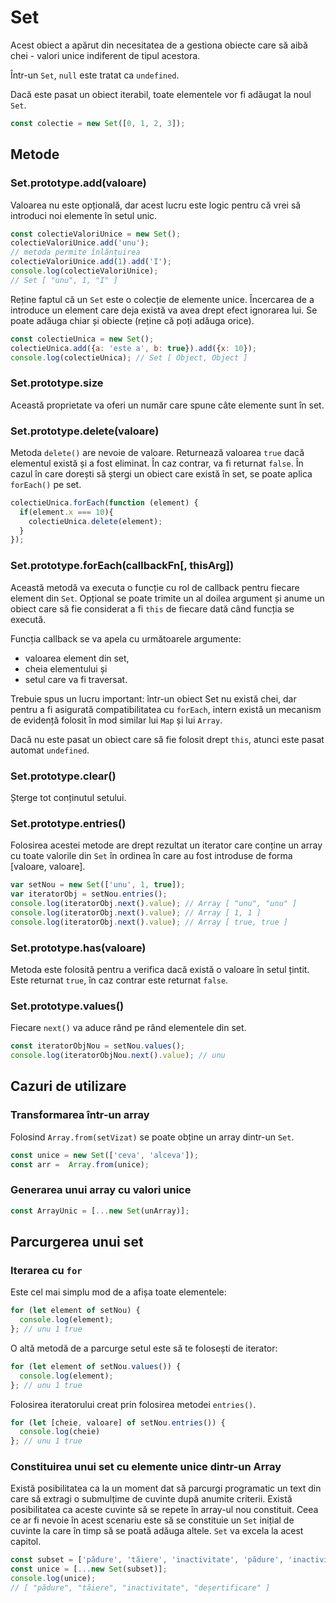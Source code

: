 # Set

Acest obiect a apărut din necesitatea de a gestiona obiecte care să aibă chei - valori unice indiferent de tipul acestora.

Într-un `Set`, `null` este tratat ca `undefined`.

Dacă este pasat un obiect iterabil, toate elementele vor fi adăugat la noul `Set`.

```javascript
const colectie = new Set([0, 1, 2, 3]);
```

## Metode

### Set.prototype.add(valoare)

Valoarea nu este opțională, dar acest lucru este logic pentru că vrei să introduci noi elemente în setul unic.

```javascript
const colectieValoriUnice = new Set();
colectieValoriUnice.add('unu');
// metoda permite înlănțuirea
colectieValoriUnice.add(1).add('I');
console.log(colectieValoriUnice);
// Set [ "unu", 1, "I" ]
```

Reține faptul că un `Set` este o colecție de elemente unice. Încercarea de a introduce un element care deja există va avea drept efect ignorarea lui. Se poate adăuga chiar și obiecte (reține că poți adăuga orice).

```javascript
const colectieUnica = new Set();
colectieUnica.add({a: 'este a', b: true}).add({x: 10});
console.log(colectieUnica); // Set [ Object, Object ]
```

### Set.prototype.size

Această proprietate va oferi un număr care spune câte elemente sunt în set.

### Set.prototype.delete(valoare)

Metoda `delete()` are nevoie de valoare. Returnează valoarea `true` dacă elementul există și a fost eliminat. În caz contrar, va fi returnat `false`. În cazul în care dorești să ștergi un obiect care există în set, se poate aplica `forEach()` pe set.

```javascript
colectieUnica.forEach(function (element) {
  if(element.x === 10){
    colectieUnica.delete(element);
  }
});
```

### Set.prototype.forEach(callbackFn\[, thisArg])

Această metodă va executa o funcție cu rol de callback pentru fiecare element din `Set`. Opțional se poate trimite un al doilea argument și anume un obiect care să fie considerat a fi `this` de fiecare dată când funcția se execută.

Funcția callback se va apela cu următoarele argumente:

-   valoarea element din set,
-   cheia elementului și
-   setul care va fi traversat.

Trebuie spus un lucru important: într-un obiect Set nu există chei, dar pentru a fi asigurată compatibilitatea cu `forEach`, intern există un mecanism de evidență folosit în mod similar lui `Map` și lui `Array`.

Dacă nu este pasat un obiect care să fie folosit drept `this`, atunci este pasat automat `undefined`.

### Set.prototype.clear()

Șterge tot conținutul setului.

### Set.prototype.entries()

Folosirea acestei metode are drept rezultat un iterator care conține un array cu toate valorile din `Set` în ordinea în care au fost introduse de forma \[valoare, valoare].

```javascript
var setNou = new Set(['unu', 1, true]);
var iteratorObj = setNou.entries();
console.log(iteratorObj.next().value); // Array [ "unu", "unu" ]
console.log(iteratorObj.next().value); // Array [ 1, 1 ]
console.log(iteratorObj.next().value); // Array [ true, true ]
```

### Set.prototype.has(valoare)

Metoda este folosită pentru a verifica dacă există o valoare în setul țintit. Este returnat `true`, în caz contrar este returnat `false`.

### Set.prototype.values()

Fiecare `next()` va aduce rând pe rând elementele din set.

```javascript
const iteratorObjNou = setNou.values();
console.log(iteratorObjNou.next().value); // unu
```

## Cazuri de utilizare

### Transformarea într-un array

Folosind `Array.from(setVizat)` se poate obține un array dintr-un `Set`.

```javascript
const unice = new Set(['ceva', 'alceva']);
const arr =  Array.from(unice);
```

### Generarea unui array cu valori unice

```javascript
const ArrayUnic = [...new Set(unArray)];
```

## Parcurgerea unui set

### Iterarea cu `for`

Este cel mai simplu mod de a afișa toate elementele:

```javascript
for (let element of setNou) {
  console.log(element);
}; // unu 1 true
```

O altă metodă de a parcurge setul este să te folosești de iterator:

```javascript
for (let element of setNou.values()) {
  console.log(element);
}; // unu 1 true
```

Folosirea iteratorului creat prin folosirea metodei `entries()`.

```javascript
for (let [cheie, valoare] of setNou.entries()) {
  console.log(cheie)
}; // unu 1 true
```

### Constituirea unui set cu elemente unice dintr-un Array

Există posibilitatea ca la un moment dat să parcurgi programatic un text din care să extragi o submulțime de cuvinte după anumite criterii. Există posibilitatea ca aceste cuvinte să se repete în array-ul nou constituit. Ceea ce ar fi nevoie în acest scenariu este să se constituie un `Set` inițial de cuvinte la care în timp să se poată adăuga altele.
`Set` va excela la acest capitol.

```javascript
const subset = ['pădure', 'tăiere', 'inactivitate', 'pădure', 'inactivitate', 'deșertificare', 'tăiere'];
const unice = [...new Set(subset)];
console.log(unice);
// [ "pădure", "tăiere", "inactivitate", "deșertificare" ]
```
